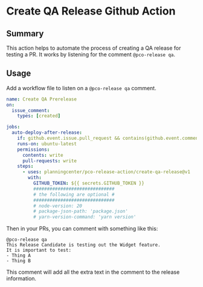 # Create QA Release Github Action

## Summary

This action helps to automate the process of creating a QA release for testing a PR. It works
by listening for the comment `@pco-release qa`.

## Usage

Add a workflow file to listen on a `@pco-release qa` comment.

```yml
name: Create QA Prerelease
on:
  issue_comment:
    types: [created]

jobs:
  auto-deploy-after-release:
    if: github.event.issue.pull_request && contains(github.event.comment.body, '@pco-release qa')
    runs-on: ubuntu-latest
    permissions:
      contents: write
      pull-requests: write
    steps:
      - uses: planningcenter/pco-release-action/create-qa-release@v1
        with:
          GITHUB_TOKEN: ${{ secrets.GITHUB_TOKEN }}
          ##############################
          # the following are optional #
          ##############################
          # node-version: 20
          # package-json-path: 'package.json'
          # yarn-version-command: 'yarn version'
```

Then in your PRs, you can comment with something like this:

```
@pco-release qa
This Release Candidate is testing out the Widget feature.
It is important to test:
- Thing A
- Thing B
```

This comment will add all the extra text in the comment to the release information.
